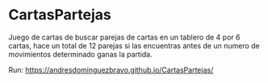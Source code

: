 # CartasPartejas
Juego de cartas de buscar parejas de cartas en un tablero de  4 por 6 cartas, hace un total de 12 parejas si las encuentras antes de un numero de movimientos determinado ganas la partida.

Run:
https://andresdominguezbravo.github.io/CartasPartejas/
